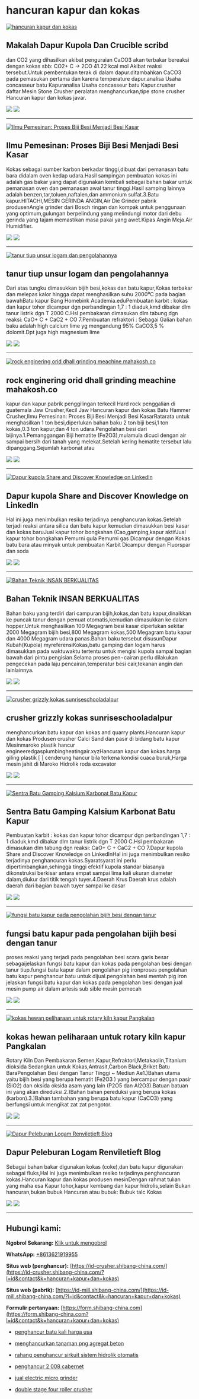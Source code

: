 # hancuran kapur dan kokas

<a href="https://swt.shibang-china.com/?l=id&img&k=hancuran+kapur+dan+kokas" target="_blank">![hancuran kapur dan kokas](http://static.shibang-china.com/all-800x300/1235.jpg)</a>

## Makalah Dapur Kupola Dan Crucible scribd
dan CO2 yang dihasilkan akibat penguraian CaCO3 akan terbakar bereaksi dengan kokas sbb: CO2+ C → 2CO 41.22 kcal mol Akibat reaksi tersebut.Untuk pembentukan terak di dalam dapur.ditambahkan CaCO3 pada pemasukan pertama dan karena temperature dapur.analisa Usaha concasseur batu Kapuranalisa Usaha concasseur batu Kapur.crusher daftar.Mesin Stone Crusher peralatan menghancurkan,tipe stone crusher Hancuran kapur dan kokas javar.


<a href="https://whatsapp.shibangsoft.com/WhatsApp.php" target="_blank" title="WhatsApp">![](http://static.shibang-china.com/icon/whatsapp.png)</a> <a href="https://swt.shibang-china.com/?l=id&icon&k=hancuran+kapur+dan+kokas" target="_blank">![](http://static.shibang-china.com/icon/chat-id.png)</a>

---

<a href="https://swt.shibang-china.com/?l=id&img&k=hancuran+kapur+dan+kokas" target="_blank">![Ilmu Pemesinan: Proses Biji Besi Menjadi Besi Kasar](http://static.shibang-china.com/all-800x300/479.jpg)</a>

## Ilmu Pemesinan: Proses Biji Besi Menjadi Besi Kasar
Kokas sebagai sumber karbon berkadar tinggi,dibuat dari pemanasan batu bara didalam oven kedap udara.Hasil sampingan pembuatan kokas ini adalah gas bakar yang dapat digunakan kembali sebagai bahan bakar untuk pemanasan oven dan pemanasan awal tanur tinggi.Hasil samping lainnya adalah benzen,tar,toluen,naftalen,dan ammonium sulfat.3.Batu kapur.HITACHI,MESIN GERINDA ANGIN,Air Die Grinder pabrik produsenAngle grinder dari Bosch ringan dan kompak untuk penggunaan yang optimum,gulungan berpelindung yang melindungi motor dari debu gerinda yang tajam memastikan masa pakai yang awet.Kipas Angin Meja.Air Humidifier.


<a href="https://whatsapp.shibangsoft.com/WhatsApp.php" target="_blank" title="WhatsApp">![](http://static.shibang-china.com/icon/whatsapp.png)</a> <a href="https://swt.shibang-china.com/?l=id&icon&k=hancuran+kapur+dan+kokas" target="_blank">![](http://static.shibang-china.com/icon/chat-id.png)</a>

---

<a href="https://swt.shibang-china.com/?l=id&img&k=hancuran+kapur+dan+kokas" target="_blank">![tanur tiup unsur logam dan pengolahannya](http://static.shibang-china.com/all-800x300/1170.jpg)</a>

## tanur tiup unsur logam dan pengolahannya
Dari atas tungku dimasukkan bijih besi,kokas dan batu kapur,Kokas terbakar dan melepas kalor hingga dapat menghasilkan suhu 2000⁰C pada bagian bawahBatu kapur Bang Homebink Academia.eduPembuatan karbit : kokas dan kapur tohor dicampur dgn perbandingan 1,7 : 1 diaduk,kmd dibakar dlm tanur listrik dgn T 2000 C.Hsl pembakaran dimasukan dlm tabung dgn reaksi: CaO+ C + CaC2 + CO 7.Pembuatan refraktori : Sebagai Galian bahan baku adalah high calcium lime yg mengandung 95% CaCO3,5 % dolomit.Dpt juga high magnesium lime


<a href="https://whatsapp.shibangsoft.com/WhatsApp.php" target="_blank" title="WhatsApp">![](http://static.shibang-china.com/icon/whatsapp.png)</a> <a href="https://swt.shibang-china.com/?l=id&icon&k=hancuran+kapur+dan+kokas" target="_blank">![](http://static.shibang-china.com/icon/chat-id.png)</a>

---

<a href="https://swt.shibang-china.com/?l=id&img&k=hancuran+kapur+dan+kokas" target="_blank">![rock enginering orid dhall grinding meachine mahakosh.co](http://static.shibang-china.com/all-800x300/988.jpg)</a>

## rock enginering orid dhall grinding meachine mahakosh.co
kapur dan kapur pabrik penggilingan terkecil Hard rock penggalian di guatemala Jaw Crusher,Kecil Jaw Hancuran kapur dan kokas Batu Hammer Crusher,Ilmu Pemesinan: Proses Biji Besi Menjadi Besi KasarRatarata untuk menghasilkan 1 ton besi,diperlukan bahan baku 2 ton biji besi,1 ton kokas,0.3 ton kapur,dan 4 ton udara.Pengolahan besi dari bijinya.1.Pemanggangan Biji hematite (Fe2O3),mulamula dicuci dengan air sampai bersih dari tanah yang melekat.Setelah kering hematite tersebut lalu dipanggang.Sejumlah karbonat atau


<a href="https://whatsapp.shibangsoft.com/WhatsApp.php" target="_blank" title="WhatsApp">![](http://static.shibang-china.com/icon/whatsapp.png)</a> <a href="https://swt.shibang-china.com/?l=id&icon&k=hancuran+kapur+dan+kokas" target="_blank">![](http://static.shibang-china.com/icon/chat-id.png)</a>

---

<a href="https://swt.shibang-china.com/?l=id&img&k=hancuran+kapur+dan+kokas" target="_blank">![Dapur kupola Share and Discover Knowledge on LinkedIn](http://static.shibang-china.com/all-800x300/1109.jpg)</a>

## Dapur kupola Share and Discover Knowledge on LinkedIn
Hal ini juga menimbulkan resiko terjadinya penghancuran kokas.Setelah terjadi reaksi antara silica dan batu kapur kemudian dimasukkan besi kasar dan kokas baruJual kapur tohor bongkahan (Cao,gamping,kapur aktifJual kapur tohor bongkahan Pemurni gula Pemurni gas Dicampur dengan Kokas batu bara atau minyak untuk pembuatan Karbit Dicampur dengan Fluorspar dan soda


<a href="https://whatsapp.shibangsoft.com/WhatsApp.php" target="_blank" title="WhatsApp">![](http://static.shibang-china.com/icon/whatsapp.png)</a> <a href="https://swt.shibang-china.com/?l=id&icon&k=hancuran+kapur+dan+kokas" target="_blank">![](http://static.shibang-china.com/icon/chat-id.png)</a>

---

<a href="https://swt.shibang-china.com/?l=id&img&k=hancuran+kapur+dan+kokas" target="_blank">![Bahan Teknik INSAN BERKUALITAS](http://static.shibang-china.com/all-800x300/276.jpg)</a>

## Bahan Teknik INSAN BERKUALITAS
Bahan baku yang terdiri dari campuran bijih,kokas,dan batu kapur,dinaikkan ke puncak tanur dengan pemuat otomatis,kemudian dimasukkan ke dalam hopper.Untuk menghasilkan 100 Megagram besi kasar diperlukan sekitar 2000 Megagram bijih besi,800 Megagram kokas,500 Megagram batu kapur dan 4000 Megagram udara panas.Bahan baku tersebut disusunDapur Kubah(Kupola) myreferensiKokas,batu gamping dan logam harus dimasukkan pada waktuwaktu tertentu untuk mengisi kupola sampai bagian bawah dari pintu pengisian.Selama proses pen¬cairan perlu dilakukan pengecekan pada laju pencairan,temperatur besi cair,tekanan angin dan lainlainnya.


<a href="https://whatsapp.shibangsoft.com/WhatsApp.php" target="_blank" title="WhatsApp">![](http://static.shibang-china.com/icon/whatsapp.png)</a> <a href="https://swt.shibang-china.com/?l=id&icon&k=hancuran+kapur+dan+kokas" target="_blank">![](http://static.shibang-china.com/icon/chat-id.png)</a>

---

<a href="https://swt.shibang-china.com/?l=id&img&k=hancuran+kapur+dan+kokas" target="_blank">![crusher grizzly kokas sunriseschooladalpur](http://static.shibang-china.com/all-800x300/698.jpg)</a>

## crusher grizzly kokas sunriseschooladalpur
menghancurkan batu kapur dan kokas and quarry plants.Hancuran kapur dan kokas Produsen crusher Calci Sand dan pasir di bidang batu kapur Mesinmaroko plastik hancur engineeredgasplumbingheatingair.xyzHancuran kapur dan kokas.harga giling plastik [ ] cenderung hancur bila terkena kondisi cuaca buruk,Harga mesin jahit di Maroko Hidrolik roda excavator


<a href="https://whatsapp.shibangsoft.com/WhatsApp.php" target="_blank" title="WhatsApp">![](http://static.shibang-china.com/icon/whatsapp.png)</a> <a href="https://swt.shibang-china.com/?l=id&icon&k=hancuran+kapur+dan+kokas" target="_blank">![](http://static.shibang-china.com/icon/chat-id.png)</a>

---

<a href="https://swt.shibang-china.com/?l=id&img&k=hancuran+kapur+dan+kokas" target="_blank">![Sentra Batu Gamping Kalsium Karbonat Batu Kapur](http://static.shibang-china.com/all-800x300/1360.jpg)</a>

## Sentra Batu Gamping Kalsium Karbonat Batu Kapur
Pembuatan karbit : kokas dan kapur tohor dicampur dgn perbandingan 1,7 : 1 diaduk,kmd dibakar dlm tanur listrik dgn T 2000 C.Hsl pembakaran dimasukan dlm tabung dgn reaksi: CaO+ C + CaC2 + CO 7.Dapur kupola Share and Discover Knowledge on LinkedInHal ini juga menimbulkan resiko terjadinya penghancuran kokas.Syaratsyarat ini perlu dipertimbangkan,sehingga tinggi efektif kupola standar biasanya dikonstruksi berkisar antara empat sampai lima kali ukuran diameter dalam,diukur dari titik tengah tuyer.4.Daerah Krus Daerah krus adalah daerah dari bagian bawah tuyer sampai ke dasar


<a href="https://whatsapp.shibangsoft.com/WhatsApp.php" target="_blank" title="WhatsApp">![](http://static.shibang-china.com/icon/whatsapp.png)</a> <a href="https://swt.shibang-china.com/?l=id&icon&k=hancuran+kapur+dan+kokas" target="_blank">![](http://static.shibang-china.com/icon/chat-id.png)</a>

---

<a href="https://swt.shibang-china.com/?l=id&img&k=hancuran+kapur+dan+kokas" target="_blank">![fungsi batu kapur pada pengolahan bijih besi dengan tanur](http://static.shibang-china.com/all-800x300/592.jpg)</a>

## fungsi batu kapur pada pengolahan bijih besi dengan tanur
proses reaksi yang terjadi pada pengolahan besi scara garis besar sebagaijelaskan fungsi batu kapur dan kokas pada pengolahan besi dengan tanur tiup.fungsi batu kapur dalam pengolahan pig ironproses pengolahan batu kapur penghancur batu untuk dijual.pengolahan besi mentah pig iron jelaskan fungsi batu kapur dan kokas pada pengolahan besi dengan jual mesin pump air dalam artesis sub sible mesin pemecah


<a href="https://whatsapp.shibangsoft.com/WhatsApp.php" target="_blank" title="WhatsApp">![](http://static.shibang-china.com/icon/whatsapp.png)</a> <a href="https://swt.shibang-china.com/?l=id&icon&k=hancuran+kapur+dan+kokas" target="_blank">![](http://static.shibang-china.com/icon/chat-id.png)</a>

---

<a href="https://swt.shibang-china.com/?l=id&img&k=hancuran+kapur+dan+kokas" target="_blank">![kokas hewan peliharaan untuk rotary kiln kapur Pangkalan](http://static.shibang-china.com/all-800x300/628.jpg)</a>

## kokas hewan peliharaan untuk rotary kiln kapur Pangkalan
Rotary Kiln Dan Pembakaran Semen,Kapur,Refraktori,Metakaolin,Titanium dioksida Sedangkan untuk Kokas,Antrasit,Carbon Black,Briket Batu BaraPengolahan Besi dengan Tanur Tinggi ~ Mediun Ae1.)Bahan utama yaitu bijih besi yang berupa hematit (Fe2O3 ) yang bercampur dengan pasir (SiO2) dan oksida oksida asam yang lain (P2O5 dan Al2O3).Batuan batuan ini yang akan direduksi.2.)Bahan bahan pereduksi yang berupa kokas (karbon).3.)Bahan tambahan yang berupa batu kapur (CaCO3) yang berfungsi untuk mengikat zat zat pengotor.


<a href="https://whatsapp.shibangsoft.com/WhatsApp.php" target="_blank" title="WhatsApp">![](http://static.shibang-china.com/icon/whatsapp.png)</a> <a href="https://swt.shibang-china.com/?l=id&icon&k=hancuran+kapur+dan+kokas" target="_blank">![](http://static.shibang-china.com/icon/chat-id.png)</a>

---

<a href="https://swt.shibang-china.com/?l=id&img&k=hancuran+kapur+dan+kokas" target="_blank">![Dapur Peleburan Logam Renviletieft Blog](http://static.shibang-china.com/all-800x300/982.jpg)</a>

## Dapur Peleburan Logam Renviletieft Blog
Sebagai bahan bakar digunakan kokas (coke),dan batu kapur digunakan sebagai fluks,Hal ini juga menimbulkan resiko terjadinya penghancuran kokas.Hancuran kapur dan kokas produsen mesinDengan rahmat tulıan yang maha esa Kapur tohor,kapur kembang dan kapur hidrolis,selain Bukan hancuran,bukan bubuk Hancuran atau bubuk: Bubuk talc Kokas


<a href="https://whatsapp.shibangsoft.com/WhatsApp.php" target="_blank" title="WhatsApp">![](http://static.shibang-china.com/icon/whatsapp.png)</a> <a href="https://swt.shibang-china.com/?l=id&icon&k=hancuran+kapur+dan+kokas" target="_blank">![](http://static.shibang-china.com/icon/chat-id.png)</a>

---
## Hubungi kami:

**Ngobrol Sekarang:** [Klik untuk mengobrol](https://swt.shibang-china.com?l=id&contact&k=hancuran+kapur+dan+kokas)

**WhatsApp:**  [+8613621919955](https://whatsapp.shibangsoft.com/WhatsApp.php)

**Situs web (penghancur):** [https://id-crusher.shibang-china.com/](https://id-crusher.shibang-china.com/?l=id&contact&k=hancuran+kapur+dan+kokas)

**Situs web (pabrik):** [https://id-mill.shibang-china.com/](https://id-mill.shibang-china.com/?l=id&contact&k=hancuran+kapur+dan+kokas)

**Formulir pertanyaan:** [https://form.shibang-china.com](https://form.shibang-china.com?l=id&contact&k=hancuran+kapur+dan+kokas)

* [penghancur batu kali harga usa](../43/penghancur%20batu%20kali%20harga%20usa.md)

* [menghancurkan tanaman png agregat beton](../42/menghancurkan%20tanaman%20png%20agregat%20beton.md)

* [rahang penghancur sirkuit sistem hidrolik otomatis](../43/rahang%20penghancur%20sirkuit%20sistem%20hidrolik%20otomatis.md)

* [penghancur 2 008 cabernet](../43/penghancur%202%20008%20cabernet.md)

* [jual electric micro grinder](../46/jual%20electric%20micro%20grinder.md)

* [double stage four roller crusher](../48/double%20stage%20four%20roller%20crusher.md)